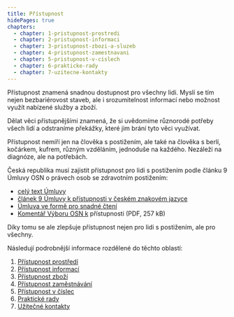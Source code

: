 ```yaml
---
title: Přístupnost
hidePages: true
chapters:
  - chapter: 1-pristupnost-prostredi
  - chapter: 2-pristupnost-informaci
  - chapter: 3-pristupnost-zbozi-a-sluzeb
  - chapter: 4-pristupnost-zamestnavani
  - chapter: 5-pristupnost-v-cislech
  - chapter: 6-prakticke-rady
  - chapter: 7-uzitecne-kontakty 
---
```


Přístupnost znamená snadnou dostupnost pro všechny lidi. Myslí se tím nejen bezbariérovost staveb, ale i srozumitelnost informací nebo možnost využít nabízené služby a zboží.

Dělat věci přístupnějšími znamená, že si uvědomíme různorodé potřeby všech lidí a odstraníme překážky, které jim brání tyto věci využívat.

Přístupnost nemíří jen na člověka s postižením, ale také na člověka s berlí, kočárkem, kufrem, různým vzděláním, jednoduše na každého. Nezáleží na diagnóze, ale na potřebách.

Česká republika musí zajistit přístupnost pro lidi s postižením podle článku 9 Úmluvy OSN o právech osob se zdravotním postižením:

- [celý text Úmluvy](https://www.mpsv.cz/documents/20142/225526/Umluva_o_pravech_osob_se_ZP.pdf/1e95a34b-cbdf-0829-3da2-148865b8a4a8)
- [článek 9 Úmluvy k přístupnosti v českém znakovém jazyce](https://www.ochrance.cz/umluva/clanek-09-pristupnost/)
- [Úmluva ve formě pro snadné čtení](https://www.ochrance.cz/pusobnost/monitorovani-prav-osob-se-zdravotnim-postizenim/mezinarodni_umluva_ETR.pdf)
- [Komentář Výboru OSN k](https://www.ochrance.cz/media/obecny_komentar_c._8.pdf) přístupnosti (PDF, 257 kB)

Díky tomu se ale zlepšuje přístupnost nejen pro lidi s postižením, ale pro všechny.

<div class="_pristupnost-nav-list">

Následují podrobnější informace rozdělené do těchto oblastí:

1. [Přístupnost prostředí](./1-pristupnost-prostredi/)
2. [Přístupnost informací](./2-pristupnost-informaci/)
3. [Přístupnost zboží ](./3-pristupnost-zbozi-a-sluzeb/)
4. [Přístupnost zaměstnávání](./4-pristupnost-zamestnavani/)
5. [Přístupnost v číslec](./5-pristupnost-v-cislech/)
6. [Praktické rady](./6-prakticke-rady/)
7. [Užitečné kontakty](./7-uzitecne-kontakty/)

</div>
